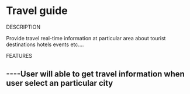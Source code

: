 # Travel guide

DESCRIPTION

Provide travel real-time information at particular area about tourist destinations hotels events etc....

FEATURES

----User will able to get travel information when user select an particular city
----

